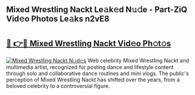 ## Mixed Wrestling Nackt Le𝚊k𝚎d N𝚞𝚍e - Part-ZiQ Vid𝚎o Photos Le𝚊ks n2vE8

# <h2><a href="http://fba5n93.evod.top/?m=Mixed+Wrestling+Nackt">🔗 👉🔴 Mixed Wrestling Nackt Vid𝚎o Ph𝚘t𝚘s</a></h2>

[![Mixed Wrestling Nackt N𝚞d𝚎s](https://i.imgur.com/8V9OHl7.gif)](http://fba5n93.evod.top/?m=Mixed+Wrestling+Nackt)
Web celebrity Mixed Wrestling Nackt and multimedia artist, recognized for posting dance and lifestyle content through solo and collaborative dance routines and mini vlogs. The public's perception of Mixed Wrestling Nackt has shifted over the years, from a beloved celebrity to a controversial figure. 
